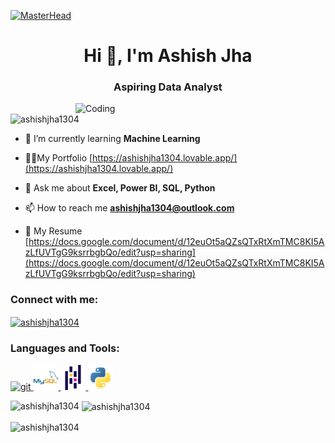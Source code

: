 [![MasterHead](https://firebasestorage.googleapis.com/v0/b/flexi-coding.appspot.com/o/dempgi7-520f8d5f-63d4-4453-8822-dbc149ae27f8.gif?alt=media&token=91c0c7b2-93c3-4029-b011-1a8703c5730d)](https://ashishjha1304.io)
<h1 align="center">Hi 👋, I'm Ashish Jha</h1>
<h3 align="center">Aspiring Data Analyst</h3>
<img align="right" alt="Coding" width="400" src="https://jorperort.github.io/images/data-men.gif">


<p align="left"> <img src="https://komarev.com/ghpvc/?username=ashishjha1304&label=Profile%20views&color=0e75b6&style=flat" alt="ashishjha1304" /> </p>

- 🌱 I’m currently learning **Machine Learning**

- 👨‍💻My Portfolio [https://ashishjha1304.lovable.app/](https://ashishjha1304.lovable.app/)

- 💬 Ask me about **Excel, Power BI, SQL, Python**

- 📫 How to reach me **ashishjha1304@outlook.com**

- 📄 My Resume [https://docs.google.com/document/d/12euOt5aQZsQTxRtXmTMC8KI5AzLfUVTgG9ksrrbgbQo/edit?usp=sharing](https://docs.google.com/document/d/12euOt5aQZsQTxRtXmTMC8KI5AzLfUVTgG9ksrrbgbQo/edit?usp=sharing)

<h3 align="left">Connect with me:</h3>
<p align="left">
<a href="https://linkedin.com/in/ashishjha1304" target="blank"><img align="center" src="https://raw.githubusercontent.com/rahuldkjain/github-profile-readme-generator/master/src/images/icons/Social/linked-in-alt.svg" alt="ashishjha1304" height="30" width="40" /></a>
</p>

<h3 align="left">Languages and Tools:</h3>
<p align="left"> <a href="https://git-scm.com/" target="_blank" rel="noreferrer"> <img src="https://www.vectorlogo.zone/logos/git-scm/git-scm-icon.svg" alt="git" width="40" height="40"/> </a> <a href="https://www.mysql.com/" target="_blank" rel="noreferrer"> <img src="https://raw.githubusercontent.com/devicons/devicon/master/icons/mysql/mysql-original-wordmark.svg" alt="mysql" width="40" height="40"/> </a> <a href="https://pandas.pydata.org/" target="_blank" rel="noreferrer"> <img src="https://raw.githubusercontent.com/devicons/devicon/2ae2a900d2f041da66e950e4d48052658d850630/icons/pandas/pandas-original.svg" alt="pandas" width="40" height="40"/> </a> <a href="https://www.python.org" target="_blank" rel="noreferrer"> <img src="https://raw.githubusercontent.com/devicons/devicon/master/icons/python/python-original.svg" alt="python" width="40" height="40"/> </a> </p>

<p><img align="left" src="https://github-readme-stats.vercel.app/api/top-langs?username=ashishjha1304&show_icons=true&locale=en&layout=compact&theme=tokyonight" alt="ashishjha1304" /></p>

<p>&nbsp;<img align="center" src="https://github-readme-stats.vercel.app/api?username=ashishjha1304&show_icons=true&locale=en&layout=compact&theme=tokyonight" alt="ashishjha1304" /></p>

<p><img align="center" src="https://github-readme-streak-stats.herokuapp.com/?user=ashishjha1304&&theme=tokyonight" alt="ashishjha1304" /></p>

